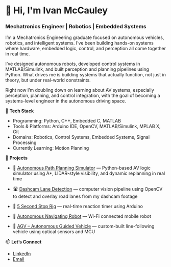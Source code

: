 # 👋 Hi, I'm Ivan McCauley  
### Mechatronics Engineer | Robotics | Embedded Systems

I’m a Mechatronics Engineering graduate focused on autonomous vehicles, robotics, and intelligent systems. I’ve been building hands-on systems where hardware, embedded logic, control, and perception all come together in real time.

I’ve designed autonomous robots, developed control systems in MATLAB/Simulink, and built perception and planning pipelines using Python. What drives me is building systems that actually function, not just in theory, but under real-world constraints.

Right now I’m doubling down on learning about AV systems, especially perception, planning, and control integration, with the goal of becoming a systems-level engineer in the autonomous driving space.

🔧 **Tech Stack**  
- Programming: Python, C++, Embedded C, MATLAB  
- Tools & Platforms: Arduino IDE, OpenCV, MATLAB/Simulink, MPLAB X, Git
- Domains: Robotics, Control Systems, Embedded Systems, Signal Processing  
- Currently Learning: Motion Planning

🌱 **Projects**  
- 🧭 [Autonomous Path Planning Simulator](https://github.com/IvanMcCauley/Project_Path-Planner-Simulation) — Python-based AV logic simulator using A*, LIDAR-style visibility, and dynamic replanning in real time

- 🛣️ [Dashcam Lane Detection](https://github.com/IvanMcCauley/Project_Dashcam-Lane-Detection) — computer vision pipeline using OpenCV to detect and overlay road lanes from my dashcam footage
- 📌 [5 Second Stop Rig](https://github.com/IvanMcCauley/Project_5-Second-Stop-Rig) — real-time reaction timer using Arduino  
- 🤖 [Autonomous Navigating Robot](https://github.com/IvanMcCauley/Project_Autonomous-Navigation-Robot) — Wi-Fi connected mobile robot
- 🚗 [AGV – Autonomous Guided Vehicle](https://github.com/IvanMcCauley/Project_AGV-Autonomous-Guided-Vehicle) — custom-built line-following vehicle using optical sensors and MCU


📫 **Let’s Connect**  
- [LinkedIn](https://www.linkedin.com/in/ivan-mccauley-82b17a177)  
- [Email](mailto:mccauleyivan03@gmail.com)



